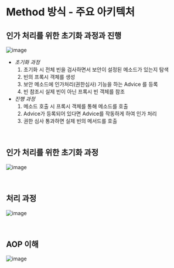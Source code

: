 # Method 방식 - 주요 아키텍처

## 인가 처리를 위한 초기화 과정과 진행

![image](https://user-images.githubusercontent.com/43431081/90365499-d1f36580-e0a0-11ea-86ce-53ac222de3c6.png)

* *초기화 과정*
  1. 초기화 시 전체 빈을 검사하면서 보안이 설정된 메소드가 있는지 탐색
  2. 빈의 프록시 객체를 생성
  3. 보안 메소드에 인가처리(권한심사) 기능을 하는 Advice 를 등록
  4. 빈 참조시 실제 빈이 아닌 프록시 빈 객체를 참조
* *진행 과정*
  1. 메소드 호출 시 프록시 객체를 통해 메소드를 호출
  2. Advice가 등록되어 있다면 Advice를 작동하게 하여 인가 처리
  3. 권한 심사 통과하면 실제 빈의 메서드를 호출

<br>

## 인가 처리를 위한 초기화 과정

![image](https://user-images.githubusercontent.com/43431081/90365845-737ab700-e0a1-11ea-89be-f09ad9e08c82.png)

<br>

## 처리 과정

![image](https://user-images.githubusercontent.com/43431081/90365881-83929680-e0a1-11ea-875f-f58fe3708ad8.png)

<br>

## AOP 이해

![image](https://user-images.githubusercontent.com/43431081/90365966-a91fa000-e0a1-11ea-99f4-da5c7df99977.png)